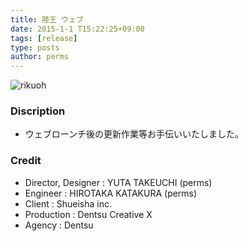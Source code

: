 ```yaml
---
title: 陸王 ウェブ
date: 2015-1-1 T15:22:25+09:00
tags: [release]
type: posts
author: perms
---
```


![rikuoh](/img/works/rikuoh.png "rikuoh")

### Discription
- ウェブローンチ後の更新作業等お手伝いいたしました。

<!-- ### Award
- WIRED CREATIVE HACK AWARD BEST PRESENTATION (2014) -->

### Credit
- Director, Designer : YUTA TAKEUCHI (perms)
- Engineer : HIROTAKA KATAKURA (perms)
- Client : Shueisha inc.
- Production : Dentsu Creative X
- Agency : Dentsu

<!-- ### Demo Movie
<iframe src="https://player.vimeo.com/video/83606253" width="720" height="405" frameborder="0" webkitallowfullscreen mozallowfullscreen allowfullscreen></iframe> -->
